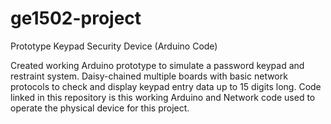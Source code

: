 # ge1502-project
 Prototype Keypad Security Device (Arduino Code)

Created working Arduino prototype to simulate a password keypad and restraint system. Daisy-chained multiple boards with basic network protocols to check and display keypad entry data up to 15 digits long. Code linked in this repository is this working Arduino and Network code used to operate the physical device for this project.
